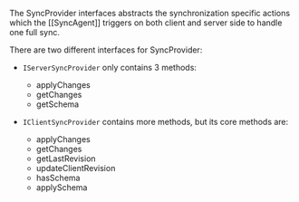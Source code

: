 The SyncProvider interfaces abstracts the synchronization specific actions which the [[SyncAgent]] triggers on both client and server side to handle one full sync.

There are two different interfaces for SyncProvider:

 * `IServerSyncProvider` only contains 3 methods:
    * applyChanges
    * getChanges
    * getSchema

 * `IClientSyncProvider` contains more methods, but its core methods are:
    * applyChanges
    * getChanges
    * getLastRevision
    * updateClientRevision
    * hasSchema
    * applySchema



